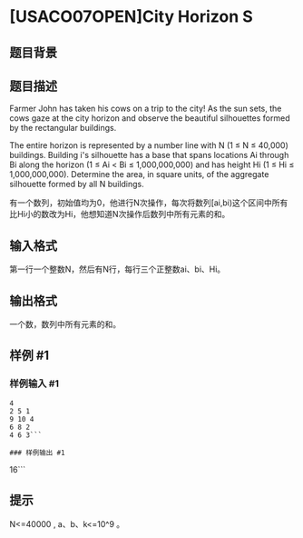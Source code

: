# [USACO07OPEN]City Horizon S

## 题目背景



## 题目描述

Farmer John has taken his cows on a trip to the city! As the sun sets, the cows gaze at the city horizon and observe the beautiful silhouettes formed by the rectangular buildings.

The entire horizon is represented by a number line with N (1 ≤ N ≤ 40,000) buildings. Building i's silhouette has a base that spans locations Ai through Bi along the horizon (1 ≤ Ai < Bi ≤ 1,000,000,000) and has height Hi (1 ≤ Hi ≤ 1,000,000,000). Determine the area, in square units, of the aggregate silhouette formed by all N buildings.

有一个数列，初始值均为0，他进行N次操作，每次将数列[ai,bi)这个区间中所有比Hi小的数改为Hi，他想知道N次操作后数列中所有元素的和。


## 输入格式

第一行一个整数N，然后有N行，每行三个正整数ai、bi、Hi。


## 输出格式

一个数，数列中所有元素的和。


## 样例 #1

### 样例输入 #1
```
4
2 5 1
9 10 4
6 8 2
4 6 3```

### 样例输出 #1

```
16```

## 提示

N<=40000 , a、b、k<=10^9 。

